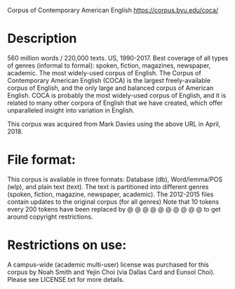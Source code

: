 Corpus of Contemporary American English
https://corpus.byu.edu/coca/

Description
===========

560 million words / 220,000 texts. US, 1990-2017.
Best coverage of all types of genres (informal to formal): spoken, fiction, magazines, newspaper, academic. The most widely-used corpus of English.
The Corpus of Contemporary American English (COCA) is the largest freely-available corpus of English, and the only large and balanced corpus of American English. COCA is probably the most widely-used corpus of English, and it is related to many other corpora of English that we have created, which offer unparalleled insight into variation in English.

This corpus was acquired from Mark Davies using the above URL in April, 2018.

File format:
============

This corpus is available in three formats: Database (db), Word/lemma/POS (wlp), and plain text (text).
The text is partitioned into different genres (spoken, fiction, magazine, newspaper, academic).
The 2012-2015 files contain updates to the original corpus (for all genres)
Note that 10 tokens every 200 tokens have been replaced by @ @ @ @ @ @ @ @ @ @ to get around copyright restrictions.

Restrictions on use:
====================

A campus-wide (academic multi-user) license was purchased for this corpus by Noah Smith and Yejin Choi (via Dallas Card and Eunsol Choi). Please see LICENSE.txt for more details.


